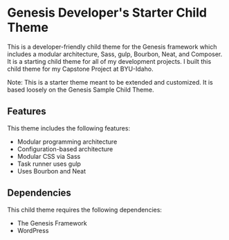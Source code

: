 # Genesis Developer's Starter Child Theme

This is a developer-friendly child theme for the Genesis framework which includes a modular architecture, Sass, gulp, Bourbon, Neat, and Composer.
It is a starting child theme for all of my development projects.
I built this child theme for my Capstone Project at BYU-Idaho.

Note: This is a starter theme meant to be extended and customized. It is based loosely on the Genesis Sample Child Theme. 

## Features

This theme includes the following features:

- Modular programming architecture
- Configuration-based architecture
- Modular CSS via Sass
- Task runner uses gulp
- Uses Bourbon and Neat

## Dependencies

This child theme requires the following dependencies:

- The Genesis Framework
- WordPress


